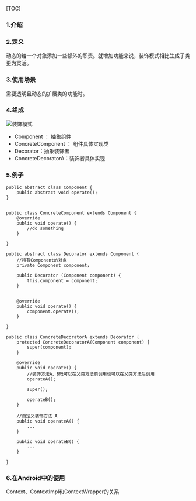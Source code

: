[TOC]

### 1.介绍


### 2.定义

动态的给一个对象添加一些额外的职责。就增加功能来说，装饰模式相比生成子类更为灵活。

### 3.使用场景

需要透明且动态的扩展类的功能时。

### 4.组成

![装饰模式]()

- Component ： 抽象组件
- ConcreteComponent ： 组件具体实现类
- Decorator：抽象装饰者
- ConcreteDecoratorA：装饰者具体实现

### 5.例子

```
public abstract class Component {
	public abstract void operate();
}


public class ConcreteComponent extends Component {
	@override
	public void operate() {
		//do something
	}

}

public abstract class Decorator extends Component {
	//持有Component的对象
	private Component component;
	
	public Decorator (Component component) {
		this.component = component;
	}
	
	
	@override
	public void operate() {
		component.operate();
	}
	
}

public class ConcreteDecoratorA extends Decorator {
	protected ConcreteDecoratorA(Component component) {
		super(component);
	}
	
	@override
	public void operate() {
		//装饰方法A、B既可以在父类方法前调用也可以在父类方法后调用
		operateA();
		
		super();
		
		operateB();
	}
	
	//自定义装饰方法 A
	public void operateA() {
		...
	}
	
	public void operateB() {
		...
	}
	
}

```

### 6.在Android中的使用

Context、ContextImpl和ContextWrapper的关系

